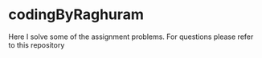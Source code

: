 # codingByRaghuram

Here I solve some of the assignment problems. For questions please refer to this repository



